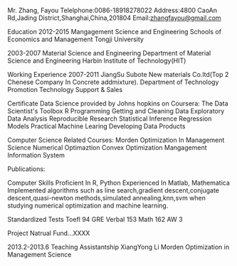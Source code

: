 Mr. Zhang, Fayou
Telelphone:0086-18918278022
Address:4800 CaoAn Rd,Jading District,Shanghai,China,201804
Email:zhangfayou@gmail.com

Education
2012-2015	Mangagement Science and Engineering
			Schools of Economics and Management
			Tongji University

2003-2007	Material Science and Engineering
			Department of Material Science and Engineering
			Harbin Institute of Technology(HIT)

Working Experience
2007-2011	JiangSu Subote New materials Co.ltd(Top 2 Chenese Company In Concrete addmixture).
			Department of Technology Promotion
			Technology Support & Sales

Certificate
Data Science provided by Johns hopkins on Coursera:
The Data Scientist's Toolbox
R Programming
Getting and Cleaning Data
Exploratory Data Analysis
Reproducible Research
Statistical Inference
Regression Models
Practical Machine Learing
Developing Data Products

Computer Science Related Courses:
Morden Optimization In Management Science
Numerical Optimaztion
Convex Optimization
Mangagement Information System


Publications:


Computer Skills
Proficient In R, Python
Experienced In Matlab, Mathematica
Implemented algorithms such as line search,gradient descent,conjugate descent,quasi-newton methods,simulated annealing,knn,svm when studying numerical optimization and machine learning.


Standardized Tests
Toefl 94
GRE	Verbal 153 Math 162 AW 3

Project
Natrual Fund...XXXX

2013.2-2013.6 Teaching Assistantship XiangYong Li
Morden Optimization in Management Science